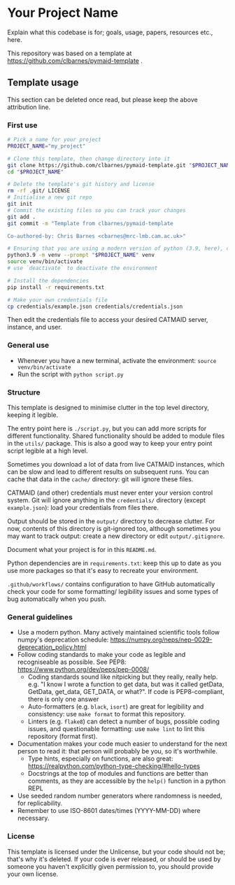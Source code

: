 # Your Project Name

Explain what this codebase is for; goals, usage, papers, resources etc., here.

This repository was based on a template at https://github.com/clbarnes/pymaid-template .

## Template usage

This section can be deleted once read, but please keep the above attribution line.

### First use

```sh
# Pick a name for your project
PROJECT_NAME="my_project"

# Clone this template, then change directory into it
git clone https://github.com/clbarnes/pymaid-template.git "$PROJECT_NAME"
cd "$PROJECT_NAME"

# Delete the template's git history and license
rm -rf .git/ LICENSE
# Initialise a new git repo
git init
# Commit the existing files so you can track your changes
git add .
git commit -m "Template from clbarnes/pymaid-template

Co-authored-by: Chris Barnes <cbarnes@mrc-lmb.cam.ac.uk>"

# Ensuring that you are using a modern version of python (3.9, here), create and activate a virtual environment
python3.9 -m venv --prompt "$PROJECT_NAME" venv
source venv/bin/activate
# use `deactivate` to deactivate the environment

# Install the dependencies
pip install -r requirements.txt

# Make your own credentials file
cp credentials/example.json credentials/credentials.json
```

Then edit the credentials file to access your desired CATMAID server, instance, and user.

### General use

- Whenever you have a new terminal, activate the environment: `source venv/bin/activate`
- Run the script with `python script.py`

### Structure

This template is designed to minimise clutter in the top level directory, keeping it legible.

The entry point here is `./script.py`, but you can add more scripts for different functionality.
Shared functionality should be added to module files in the `utils/` package.
This is also a good way to keep your entry point script legible at a high level.

Sometimes you download a lot of data from live CATMAID instances,
which can be slow and lead to different results on subsequent runs.
You can cache that data in the `cache/` directory: git will ignore these files.

CATMAID (and other) credentials must never enter your version control system.
Git will ignore anything in the `credentials/` directory (except `example.json`):
load your credentials from files there.

Output should be stored in the `output/` directory to decrease clutter.
For now, contents of this directory is git-ignored too,
although sometimes you may want to track output: create a new directory or edit `output/.gitignore`.

Document what your project is for in this `README.md`.

Python dependencies are in `requirements.txt`:
keep this up to date as you use more packages so that it's easy to recreate your environment.

`.github/workflows/` contains configuration to have GitHub automatically check your code
for some formatting/ legibility issues and some types of bug automatically when you push.

### General guidelines

- Use a modern python. Many actively maintained scientific tools follow numpy's deprecation schedule: https://numpy.org/neps/nep-0029-deprecation_policy.html
- Follow coding standards to make your code as legible and recogniseable as possible. See PEP8: https://www.python.org/dev/peps/pep-0008/
  - Coding standards sound like nitpicking but they really, really help. e.g. "I know I wrote a function to get data, but was it called getData, GetData, get_data, GET_DATA, or what?". If code is PEP8-compliant, there is only one answer
  - Auto-formatters (e.g. `black`, `isort`) are great for legibility and consistency: use `make format` to format this repository.
  - Linters (e.g. `flake8`) can detect a number of bugs, possible coding issues, and questionable formatting: use `make lint` to lint this repository (format first).
- Documentation makes your code much easier to understand for the next person to read it: that person will probably be you, so it's worthwhile.
  - Type hints, especially on functions, are also great: https://realpython.com/python-type-checking/#hello-types
  - Docstrings at the top of modules and functions are better than comments, as they are accessible by the `help()` function in a python REPL
- Use seeded random number generators where randomness is needed, for replicability.
- Remember to use ISO-8601 dates/times (YYYY-MM-DD) where necessary.

### License

This template is licensed under the Unlicense, but your code should not be;
that's why it's deleted.
If your code is ever released, or should be used by someone you haven't explicitly given permission to,
you should provide your own license.
